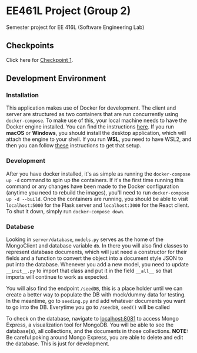 # EE461L Project (Group 2)

Semester project for EE 416L (Software Engineering Lab)

## Checkpoints
Click here for [Checkpoint 1](https://github.com/JimothyGreene/EE461L-Group2-FinalProject/blob/main/docs/Phase%201.md).

## Development Environment

### Installation

This application makes use of Docker for development. The client and server are structured as two containers that are run concurrently using `docker-compose`. To make use of this, your local machine needs to have the Docker engine installed. You can find the instructions [here](https://docs.docker.com/engine/install/). If you run **macOS** or **Windows**, you should install the desktop application, which will attach the engine to your shell. If you run **WSL**, you need to have WSL2, and then you can follow [these](https://docs.docker.com/docker-for-windows/wsl/) instructions to get that setup.

### Development

After you have docker installed, it's as simple as running the `docker-compose up -d` command to spin up the containers. If it's the first time running this command or any changes have been made to the Docker configuration (anytime you need to rebuild the images), you'll need to run `docker-compose up -d --build`. Once the containers are running, you should be able to visit `localhost:5000` for the Flask server and `localhost:3000` for the React client. To shut it down, simply run `docker-compose down`.

### Database

Looking in `server/database`, `models.py` serves as the home of the MongoClient and database variable `db`. In there you will also find classes to represent database documents, which will just need a constructor for their fields and a function to convert the object into a document style JSON to put into the database. Whenever you add a new model, you need to update `__init__.py` to import that class and put it in the field `__all__` so that imports will continue to work as expected.

You will also find the endpoint `/seedDB`, this is a place holder until we can create a better way to populate the DB with mock/dummy data for testing. In the meantime, go to `seeding.py` and add whatever documents you want to go into the DB. Everytime you go to `/seedDB`, `seed()` will be called

To check on the database, navigate to [localhost:8081](localhost:8081) to access Mongo Express, a visualization tool for MongoDB. You will be able to see the database(s), all collections, and the documents in those collections. **NOTE:** Be careful poking around Mongo Express, you are able to delete and edit the database. This is just for development.

